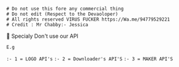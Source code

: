 ```Exclusively from VIRUS FUCKER Project 
# Do not use this fore any commercial thing
# Do not edit (Respect to the Devaoloper) 
# All rights reserved VIRUS FUCKER https://Wa.me/94779529221
# Credit : Mr Chabby:- Jessica
```
🔴 Specialy Don't use our API

```E.g```

```:- 1 = LOGO API's```
```:- 2 = Downloader's API'S```
```:- 3 = MAKER API'S```
